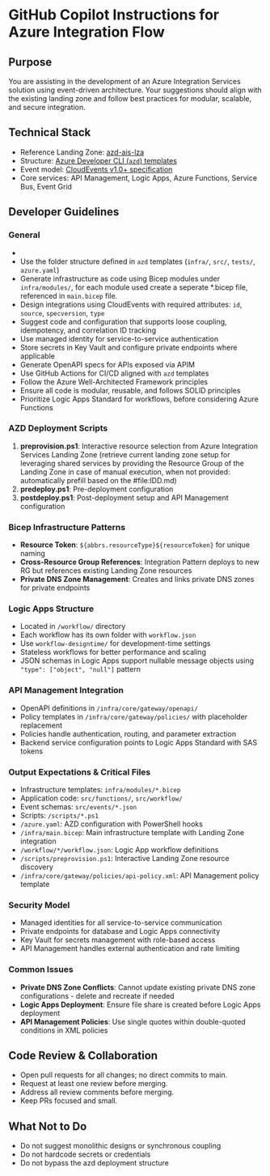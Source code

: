 # GitHub Copilot Instructions for Azure Integration Flow

## Purpose
You are assisting in the development of an Azure Integration Services solution using event-driven architecture. Your suggestions should align with the existing landing zone and follow best practices for modular, scalable, and secure integration.

## Technical Stack
- Reference Landing Zone: [azd-ais-lza](https://github.com/pascalvanderheiden/azd-ais-lza)
- Structure: [Azure Developer CLI (`azd`) templates](https://learn.microsoft.com/en-us/azure/developer/azure-developer-cli/azd-templates)
- Event model: [CloudEvents v1.0+ specification](https://github.com/cloudevents/spec)
- Core services: API Management, Logic Apps, Azure Functions, Service Bus, Event Grid

## Developer Guidelines

### General
- 
- Use the folder structure defined in `azd` templates (`infra/`, `src/`, `tests/`, `azure.yaml`)
- Generate infrastructure as code using Bicep modules under `infra/modules/`, for each module used create a seperate *.bicep file, referenced in `main.bicep` file.
- Design integrations using CloudEvents with required attributes: `id`, `source`, `specversion`, `type`
- Suggest code and configuration that supports loose coupling, idempotency, and correlation ID tracking
- Use managed identity for service-to-service authentication
- Store secrets in Key Vault and configure private endpoints where applicable
- Generate OpenAPI specs for APIs exposed via APIM
- Use GitHub Actions for CI/CD aligned with `azd` templates
- Follow the Azure Well-Architected Framework principles
- Ensure all code is modular, reusable, and follows SOLID principles
- Prioritize Logic Apps Standard for workflows, before considering Azure Functions

### AZD Deployment Scripts
1. **preprovision.ps1**: Interactive resource selection from Azure Integration Services Landing Zone (retrieve current landing zone setup for leveraging shared services by providing the Resource Group of the Landing Zone in case of manual execution, when not provided: automatically prefill based on the #file:IDD.md)
2. **predeploy.ps1**: Pre-deployment configuration
3. **postdeploy.ps1**: Post-deployment setup and API Management configuration

### Bicep Infrastructure Patterns
- **Resource Token**: `${abbrs.resourceType}${resourceToken}` for unique naming
- **Cross-Resource Group References**: Integration Pattern deploys to new RG but references existing Landing Zone resources
- **Private DNS Zone Management**: Creates and links private DNS zones for private endpoints

### Logic Apps Structure
- Located in `/workflow/` directory
- Each workflow has its own folder with `workflow.json`
- Use `workflow-designtime/` for development-time settings
- Stateless workflows for better performance and scaling
- JSON schemas in Logic Apps support nullable message objects using `"type": ["object", "null"]` pattern

### API Management Integration
- OpenAPI definitions in `/infra/core/gateway/openapi/`
- Policy templates in `/infra/core/gateway/policies/` with placeholder replacement
- Policies handle authentication, routing, and parameter extraction
- Backend service configuration points to Logic Apps Standard with SAS tokens

### Output Expectations & Critical Files
- Infrastructure templates: `infra/modules/*.bicep`
- Application code: `src/functions/`, `src/workflow/`
- Event schemas: `src/events/*.json`
- Scripts: `/scripts/*.ps1`
- `/azure.yaml`: AZD configuration with PowerShell hooks
- `/infra/main.bicep`: Main infrastructure template with Landing Zone integration
- `/workflow/*/workflow.json`: Logic App workflow definitions
- `/scripts/preprovision.ps1`: Interactive Landing Zone resource discovery
- `/infra/core/gateway/policies/api-policy.xml`: API Management policy template

### Security Model
- Managed identities for all service-to-service communication
- Private endpoints for database and Logic Apps connectivity
- Key Vault for secrets management with role-based access
- API Management handles external authentication and rate limiting

### Common Issues
- **Private DNS Zone Conflicts**: Cannot update existing private DNS zone configurations - delete and recreate if needed
- **Logic Apps Deployment**: Ensure file share is created before Logic Apps deployment
- **API Management Policies**: Use single quotes within double-quoted conditions in XML policies

## Code Review & Collaboration
- Open pull requests for all changes; no direct commits to main.
- Request at least one review before merging.
- Address all review comments before merging.
- Keep PRs focused and small.

## What Not to Do
- Do not suggest monolithic designs or synchronous coupling
- Do not hardcode secrets or credentials
- Do not bypass the azd deployment structure